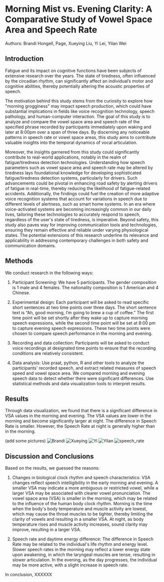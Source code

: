 # Morning Mist vs. Evening Clarity: A Comparative Study of Vowel Space Area and Speech Rate
Authors: Brandi Hongell, Page, Xueying Liu, Yi Lei, Yilan Wei

## Introduction

Fatigue and its impact on cognitive functions have been subjects of extensive research over the years. The state of tiredness, often influenced by the circadian rhythm, can significantly affect an individual’s motor and 
cognitive abilities, thereby potentially altering the acoustic properties of speech. 

The motivation behind this study stems from the curiosity to explore how "morning grogginess" may impact speech production, which could have substantial implications in fields like voice recognition technology, speech 
pathology, and human-computer interaction. The goal of this study is to analyze and compare the vowel space area and speech rate of the specified phrase recorded by participants immediately upon waking and later at 8:00pm 
over a span of three days. By discerning any noticeable patterns in speech rate or vowel space areas, this study aims to contribute valuable insights into the temporal dynamics of vocal articulation. 

Moreover, the insights garnered from this study could significantly contribute to real-world applications, notably in the realm of fatigue/tiredness detection technologies. Understanding how speech parameters such as vowel 
space area and speech rate may be altered by tiredness lays foundational knowledge for developing sophisticated fatigue/tiredness detection systems, particularly for drivers. Such advancements could be pivotal in 
enhancing road safety by alerting drivers of fatigue in real-time, thereby reducing the likelihood of fatigue-related accidents. Additionally, the findings could fuel the creation of more adaptive voice recognition 
systems that account for variations in speech due to different levels of alertness, such as smart home systems. In an era where voice-activated systems are becoming increasingly common in our daily lives, tailoring these 
technologies to accurately respond to speech, regardless of the user's state of tiredness, is imperative. Beyond safety, this study also paves way for improving communication tools and technologies, ensuring they remain 
effective and reliable under varying physiological states. The potential extensions of this research underline its relevance and applicability in addressing contemporary challenges in both safety and communication domains.

## Methods
We conduct research in the following ways:

1. Participant Screening:
We have 5 participants. The gender composition is 1 male and 4 females. The nationality composition is 1 American and 4 Chinese.

2. Experimental design: 
Each participant will be asked to read specific short sentences at two time points over three days. The short sentence text is “Ah, good morning, I’m going to brew a cup of coffee.” The first time point will be set shortly after they wake up to capture morning speech expressions, while the second time point will be set at 8:00 pm to capture evening speech expressions. These two time points were chosen to compare speech performance in the morning and evening.

3. Recording and data collection: 
Participants will be asked to conduct voice recordings at designated time points to ensure that the recording conditions are relatively consistent.

4. Data analysis:
Use praat, python, R and other tools to analyze the participants' recorded speech, and extract related measures of speech speed and vowel space area. We compared morning and evening speech data to detect whether there were significant differences. Use statistical methods and data visualization tools to interpret results.

## Results

Through data visualization, we found that there is a significant difference in VSA values ​​in the morning and evening. The VSA values ​​are lower in the morning and become significantly larger at night. The difference in Speech Rate is smaller. However, the Speech Rate at night is generally higher than in the morning.

(add some pictures)
![Brandi](https://github.com/branaphy/good-morning/assets/144012055/80a15a88-d2fb-49eb-8414-f3943d66181b)
![Xueying](https://github.com/branaphy/good-morning/assets/144012055/dd3c35b7-af3d-4f65-b2b5-5054436dc6c3)
![Yi](https://github.com/branaphy/good-morning/assets/144012055/7e79a066-a53a-42e0-bafe-a517c44c5fb9)
![Yilan](https://github.com/branaphy/good-morning/assets/144012055/02e3a9aa-ba6c-442b-8516-5e9952999c7b)
![speech_rate](https://github.com/branaphy/good-morning/assets/144012055/c2523695-ba0c-42ac-9b3b-a619600560e0)






## Discussion and Conclusions
Based on the results, we guessed the reasons:
1. Changes in biological clock rhythm and speech characteristics:
VSA changes reflect speech intelligibility in the early morning and evening. A smaller VSA may indicate a more ambiguous or restricted vowel, while a larger VSA may be associated with clearer vowel pronunciation. The vowel space area (VSA) is smaller in the morning, which may be related to the influence of the human body clock rhythm. Morning is the time when the body's body temperature and muscle activity are lowest, which may cause the throat muscles to be tighter, thereby limiting the clarity of vowels and resulting in a smaller VSA. At night, as body temperature rises and muscle activity increases, sound clarity may improve, resulting in a larger VSA.

2. Speech rate and daytime energy difference:
The difference in Speech Rate may be related to the individual's life rhythm and energy level. Slower speech rates in the morning may reflect a lower energy state upon awakening, in which the laryngeal muscles are tense, resulting in slower articulation. In the evening, as the day progresses, the individual may be more active, with a slight increase in speech rate.

In conclusion, XXXXXX
